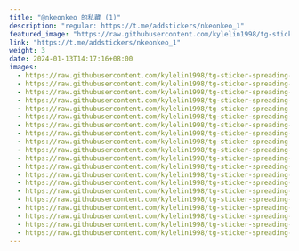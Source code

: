 ```yaml
---
title: "@nkeonkeo 的私藏 (1)"
description: "regular: https://t.me/addstickers/nkeonkeo_1"
featured_image: "https://raw.githubusercontent.com/kylelin1998/tg-sticker-spreading-worldwide-images/main/img/c1eeee7e-71f4-45e8-b2eb-c78b67abfac9.jpg"
link: "https://t.me/addstickers/nkeonkeo_1"
weight: 3
date: 2024-01-13T14:17:16+08:00
images:
  - https://raw.githubusercontent.com/kylelin1998/tg-sticker-spreading-worldwide-images/main/img/c1eeee7e-71f4-45e8-b2eb-c78b67abfac9.jpg
  - https://raw.githubusercontent.com/kylelin1998/tg-sticker-spreading-worldwide-images/main/img/41f8117f-635a-450d-a502-251d2a19c6a8.jpg
  - https://raw.githubusercontent.com/kylelin1998/tg-sticker-spreading-worldwide-images/main/img/662799bd-dd00-4f7a-bb8c-bc7d4274757e.jpg
  - https://raw.githubusercontent.com/kylelin1998/tg-sticker-spreading-worldwide-images/main/img/b06414d1-2032-471b-b3c9-8ae7da5180a9.jpg
  - https://raw.githubusercontent.com/kylelin1998/tg-sticker-spreading-worldwide-images/main/img/4e759ca0-9267-46e0-a4a3-c11c9806086e.jpg
  - https://raw.githubusercontent.com/kylelin1998/tg-sticker-spreading-worldwide-images/main/img/ee023cb2-0793-480d-984e-b40963ed36a6.jpg
  - https://raw.githubusercontent.com/kylelin1998/tg-sticker-spreading-worldwide-images/main/img/20981c56-5e1f-4333-ad5b-1be8642ef910.jpg
  - https://raw.githubusercontent.com/kylelin1998/tg-sticker-spreading-worldwide-images/main/img/5f9e26b7-1d8b-47b5-92bd-7c41723c41e9.jpg
  - https://raw.githubusercontent.com/kylelin1998/tg-sticker-spreading-worldwide-images/main/img/298e074a-ee33-4c5e-8d3f-469606cebd83.jpg
  - https://raw.githubusercontent.com/kylelin1998/tg-sticker-spreading-worldwide-images/main/img/beb9e8e4-3323-44c5-97c8-14983f663e04.jpg
  - https://raw.githubusercontent.com/kylelin1998/tg-sticker-spreading-worldwide-images/main/img/eb5fffa0-8808-4b55-8630-846d06ea060e.jpg
  - https://raw.githubusercontent.com/kylelin1998/tg-sticker-spreading-worldwide-images/main/img/d37cce21-6983-4f8a-a01f-241d92973bb0.jpg
  - https://raw.githubusercontent.com/kylelin1998/tg-sticker-spreading-worldwide-images/main/img/7c00c7fa-5bed-4e44-af74-b4395031c98e.jpg
  - https://raw.githubusercontent.com/kylelin1998/tg-sticker-spreading-worldwide-images/main/img/6962eeb1-9f9e-4305-88a9-782f4f4a2f3d.jpg
  - https://raw.githubusercontent.com/kylelin1998/tg-sticker-spreading-worldwide-images/main/img/2c59e46b-ad3b-41b9-8ede-c8567c4de051.jpg
  - https://raw.githubusercontent.com/kylelin1998/tg-sticker-spreading-worldwide-images/main/img/ee309601-14df-4c31-838a-91ab552e9bec.jpg
  - https://raw.githubusercontent.com/kylelin1998/tg-sticker-spreading-worldwide-images/main/img/7b69f23c-6f4c-420a-9efd-98303364de03.jpg
  - https://raw.githubusercontent.com/kylelin1998/tg-sticker-spreading-worldwide-images/main/img/0f177728-37f3-4060-8487-6ec211fc7be3.jpg
  - https://raw.githubusercontent.com/kylelin1998/tg-sticker-spreading-worldwide-images/main/img/0d33eb71-1882-4a57-91e0-3c9fd740f10a.jpg
  - https://raw.githubusercontent.com/kylelin1998/tg-sticker-spreading-worldwide-images/main/img/599fd4f9-704a-41a4-ae2f-a1b93a398a61.jpg
---
```

